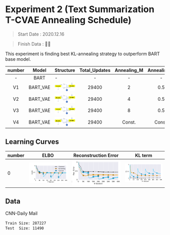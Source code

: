 
# Experiment 2 (Text Summarization T-CVAE Annealing Schedule)


> Start Date : 2020.12.16

> Finish Data : 👨‍💻

This experiment is finding best KL-annealing strategy to outperform BART base model. 



|number|Model|Structure|Total_Updates|Annealing_M|Annealing_R|ROUGE1|ROUGE2|ROUGEL|
|:-:  |:-:  |---      |:-:|:-:|:-:|:-:|:-:|:-:|
|-|BART|-|-|-|-| ❌|❌ | ❌|
|V1|BART_VAE|<img src="docs/model1.png" width=200px>|29400| 2| 0.5|❌|❌|❌|
|V2|BART_VAE|<img src="docs/model1.png" width=200px>|29400| 4| 0.5|❌|❌|❌|
|V3|BART_VAE|<img src="docs/model1.png" width=200px>|29400| 8| 0.5|❌|❌|❌|
|V4|BART_VAE|<img src="docs/model1.png" width=200px>|29400| Const.| Const.|❌|❌|❌|




## Learning Curves
|number|ELBO|Reconstruction Error |KL term|
|---|---|---|---|
|0|<img src="docs/1_elbo.png" width=200px>|<img src="docs/1_recon.png" width=200px>|<img src="docs/1_kl.png" width=200px>|



##  Data

CNN-Daily Mail

    Train Size: 287227
    Test  Size: 11490
